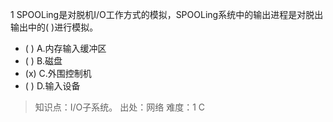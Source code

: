 1
SPOOLing是对脱机I/O工作方式的模拟，SPOOLing系统中的输出进程是对脱出输出中的( )进行模拟。
- ( ) A.内存输入缓冲区 
- ( ) B.磁盘 
- (x) C.外围控制机 
- ( ) D.输入设备

> 知识点：I/O子系统。
> 出处：网络
> 难度：1
> C
